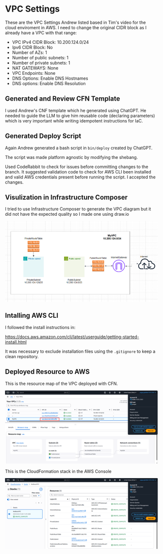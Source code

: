 
# VPC Settings

These are the VPC Settings Andrew listed based in Tim's video for the cloud enviroment in AWS. I need to change the original CIDR block as I already have a VPC with that range:

- VPC IPv4 CIDR Block: 10.200.124.0/24
- Ipv6 CIDR Block: No
- Number of AZs: 1
- Number of public subnets: 1
- Number of private subnets: 1
- NAT GATEWAYS: None
- VPC Endpoints: None
- DNS Options: Enable DNS Hostnames
- DNS options: Enable DNS Resolution

## Generated and Review CFN Template

I used Andrew's CNF template which he generated using ChatGPT. He needed to guide the LLM to give him reusable code (declaring parameters) which is very important while writing idempotent instructions for IaC.

## Generated Deploy Script

Again Andrew generated a bash script in `bin/deploy` created by ChatGPT.

The script was made platform agnostic by modifying the shebang.

Used CodeRabbit to check for issues before committing changes to the branch. It suggested validation code to check for AWS CLI been installed and valid AWS credentials present before running the script. I accepted the changes.

## Visulization in Infrastructure Composer

I tried to use Infrastructure Composer to generate the VPC diagram but it did not have the expected quality so I made one using draw.io

![](assets/aws_vpc_diagram.png)

## Intalling AWS CLI

I followed the install instructions in:

https://docs.aws.amazon.com/cli/latest/userguide/getting-started-install.html

It was necessary to exclude installation files using the `.gitignore` to keep a clean repository.

## Deployed Resource to AWS

This is the resource map of the VPC deployed with CFN.

![](assets/aws_vpc_resource_map.png)

This is the CloudFormation stack in the AWS Console

![](assets/aws_vpc_cloudformation_stack.png)